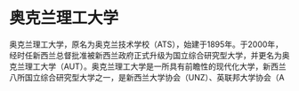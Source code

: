 # 奥克兰理工大学

奥克兰理工大学，原名为奥克兰技术学校（ATS），始建于1895年。于2000年，经时任新西兰总督批准被新西兰政府正式升级为国立综合研究型大学，并更名为奥克兰理工大学（AUT）。奥克兰理工大学是一所具有前瞻性的现代化大学，新西兰八所国立综合研究型大学之一，是新西兰大学协会（UNZ）、英联邦大学协会（A